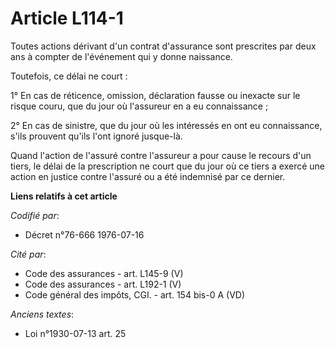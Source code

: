 # Article L114-1

Toutes actions dérivant d'un contrat d'assurance sont prescrites par deux ans à compter de l'événement qui y donne naissance.

Toutefois, ce délai ne court :

1° En cas de réticence, omission, déclaration fausse ou inexacte sur le risque couru, que du jour où l'assureur en a eu
connaissance ;

2° En cas de sinistre, que du jour où les intéressés en ont eu connaissance, s'ils prouvent qu'ils l'ont ignoré jusque-là.

Quand l'action de l'assuré contre l'assureur a pour cause le recours d'un tiers, le délai de la prescription ne court que du
jour où ce tiers a exercé une action en justice contre l'assuré ou a été indemnisé par ce dernier.

**Liens relatifs à cet article**

_Codifié par_:

  - Décret n°76-666 1976-07-16

_Cité par_:

  - Code des assurances - art. L145-9 (V)
  - Code des assurances - art. L192-1 (V)
  - Code général des impôts, CGI. - art. 154 bis-0 A (VD)

_Anciens textes_:

  - Loi n°1930-07-13 art. 25

